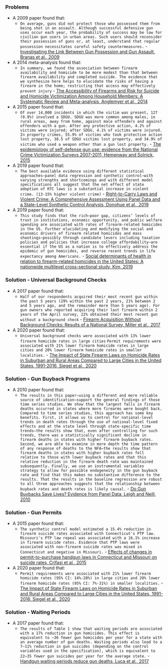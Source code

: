 ### Problems
- A 2009 paper found that:
    - `On average, guns did not protect those who possessed them from being shot in an assault. Although successful defensive gun uses occur each year, the probability of success may be low for civilian gun users in urban areas. Such users should reconsider their possession of guns or, at least, understand that regular possession necessitates careful safety countermeasures.` - [Investigating the Link Between Gun Possession and Gun Assault, Branas et al., 2009](https://annas-archive.org/scidb/10.2105/AJPH.2008.143099)
- A 2014 meta-analysis found that:
    - `In summary, we found the association between firearm availability and homicide to be more modest than that between firearm availability and completed suicide. The evidence that we synthesize here helps to elucidate the risks of having a firearm in the home; restricting that access may effectively prevent injury` - [The Accessibility of Firearms and Risk for Suicide and Homicide Victimization Among Household Members: A Systematic Review and Meta-analysis, Anglemyer et al., 2014](https://www.acpjournals.org/doi/suppl/10.7326/M13-1301/suppl_file/AIME201401210-00006-v1.pdf)
- A 2015 paper found that:
    - `Of over 14,000 incidents in which the victim was present, 127 (0.9%) involved a SDGU. SDGU was more common among males, in rural areas, away from home, against male offenders and against offenders with a gun. After any protective action, 4.2% of victims were injured; after SDGU, 4.1% of victims were injured. In property crimes, 55.9% of victims who took protective action lost property, 38.5 of SDGU victims lost property, and 34.9% of victims who used a weapon other than a gun lost property.` - [The epidemiology of self-defense gun use: evidence from the National Crime Victimization Surveys 2007-2011, Hemenway and Solnick, 2015](https://annas-archive.org/scidb/10.1016/j.ypmed.2015.03.029)
- A 2019 paper found that:
    - `The best available evidence using different statistical approaches—panel data regression and synthetic control—with varying strengths and shortcomings and with different model specifications all suggest that the net effect of state adoption of RTC laws is a substantial increase in violent crime. (13-15% higher violent crime)` - [Right-to-Carry Laws and Violent Crime: A Comprehensive Assessment Using Panel Data and a State-Level Synthetic Control Analysis, Donohue et al., 2019](https://annas-archive.org/scidb/10.1111/jels.12219)
- A 2019 paper found that:
    - `This study finds that the rich–poor gap, citizens’ levels of trust in institutions, economic opportunity, and public welfare spending are associated with rates of firearm-related homicides in the US. Further elucidating and modifying the social and economic drivers of firearm related homicides and mass shootings—possibly through candidate levers including taxation policies and policies that increase college affordability—are essential if the US as a nation is to effectively address the epidemic of gun homicides, and reverse recent trends in life expectancy among Americans.` - [Social determinants of health in relation to firearm-related homicides in the United States: A nationwide multilevel cross-sectional study, Kim, 2019](https://annas-archive.org/scidb/10.1371/journal.pmed.1002978)
### Solution - Universal Background Checks
- A 2017 paper found that:
    - `Half of our respondents acquired their most recent gun within the past 5 years (29% within the past 2 years, 21% between 2 and 5 years ago, and the remainder more than 5 years ago). For gun owners who reported acquiring their last firearm within 2 years of the April survey, 22% obtained their most recent gun without a background check` - [Firearm Acquisition Without Background Checks: Results of a National Survey, Miller et al., 2017](https://annas-archive.org/scidb/10.7326/M16-1590?url_ver=Z39.88-2003)
- A 2020 paper found that:
    - `Universal background checks were associated with 13% lower firearm homicide rates in large cities` `Permit requirements were associated with 21% lower firearm homicide rates in large cities and 20% lower firearm homicide rates in smaller localities.` - [The Impact of State Firearm Laws on Homicide Rates in Suburban and Rural Areas Compared to Large Cities in the United States, 1991-2016, Siegel et al., 2020](https://annas-archive.org/scidb/10.1111/jrh.12387)
### Solution - Gun Buyback Programs
- A 2010 paper found that:
    - `The results in this paper—using a different and more reliable source of identification—support the general findings of those time series studies. We show that the largest falls in firearm deaths occurred in states where more firearms were bought back. Compared to time series studies, this approach has some key benefits. First, it allows us to control for national-level trends in death rates through the use of national-level fixed effects and at the state level through state-specific time trends—the results show that, even after controlling for such trends, there was a statistically significant decline in firearm deaths in states with higher firearm buyback rates. Second, we are able to examine in more depth the time pattern of any response of deaths to the NFA—the results show that firearm deaths in states with higher buyback rates fell relative to those with lower buyback rates and that this relative reduction in the firearm death rate was maintained subsequently. Finally, we use an instrumental variables strategy to allow for possible endogeneity in the gun buyback rate and find that this makes no substantive difference to the results. That the results in the baseline regression are robust to all three approaches suggests that the relationship between buyback rates and death rates is likely causal.` - [Do Gun Buybacks Save Lives? Evidence from Panel Data, Leigh and Neill, 2010](http://andrewleigh.org/pdf/GunBuyback_Panel.pdf)
### Solution - Gun Permits
- A 2015 paper found that:
    - `The synthetic control model estimated a 15.4% reduction in firearm suicide rates associated with Connecticut's PTP law. Missouri's PTP law repeal was associated with a 16.1% increase in firearm suicide rates. Evidence that PTP laws were associated with non-firearm suicide rates was mixed in Connecticut and negative in Missouri.` - [Effects of changes in permit-to-purchase handgun laws in Connecticut and Missouri on suicide rates, Crifasi et al., 2015](https://annas-archive.org/scidb/10.1016/j.ypmed.2015.07.013)
- A 2020 paper found that:
    - `Permit requirements were associated with 21% lower firearm homicide rates (95% CI: 14%-28%) in large cities and 20% lower firearm homicide rates (95% CI: 7%-31%) in smaller localities.` - [The Impact of State Firearm Laws on Homicide Rates in Suburban and Rural Areas Compared to Large Cities in the United States, 1991-2016, Siegel et al., 2020](https://annas-archive.org/scidb/10.1111/jrh.12387)
### Solution - Waiting Periods
- A 2017 paper found that:
    - `The results of Table 1 show that waiting periods are associated with a 17% reduction in gun homicides. This effect is equivalent to ∼36 fewer gun homicides per year for a state with an average number of gun deaths. Waiting periods also lead to a 7–11% reduction in gun suicides (depending on the control variables used in the specification), which is equivalent to 22–35 fewer gun suicides per year for the average state.` - [Handgun waiting periods reduce gun deaths, Luca et al., 2017](https://annas-archive.org/scidb/10.1073/pnas.1619896114)